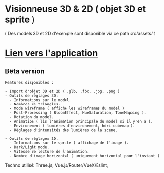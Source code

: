 # Visionneuse 3D & 2D ( objet 3D et sprite )

( Des models 3D et 2D d'exemple sont disponible via ce path src/assets/ )

# <a href="https://3d-inspector.netlify.app/#/"> Lien vers l'application</a>

## Bêta version 
```
Features disponibles :

- Import d'objet 3D et 2D ( .glb, .fbx, .jpg, .png ) 
- Outils de règlages 3D:
  - Informations sur le model.
  - Nombres de triangles.
  - Mode wireframe ( affiche les wireframes du model )
  - Post-Processing ( BloomEffect, HueSaturation, ToneMapping ).
  - Rotation du model.
  - Animation ( lis l'animation principale du model si il y'en a ).
  - Environement ( lumières d'environement, hdri cubemap ).
  - Règlages d'intensités des lumières de la scene.

- Outils de règlages 2D:
  - Informations sur le sprite ( affichage de l'image ).
  - Dark/Light mode.
  - Vitesse de lecture de l'animation.
  - Nombre d'image horizontal ( uniquement horizontal pour l'instant ) 
```

Techno utilisé:
Three.js, Vue.js/Router/VueX/Eslint, 
